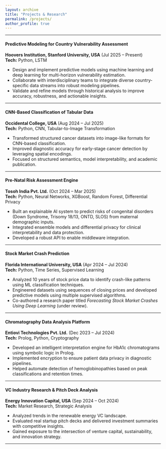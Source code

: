 ```yaml
---
layout: archive
title: "Projects & Research"
permalink: /projects/
author_profile: true
---
```


---

#### **Predictive Modeling for Country Vulnerability Assessment**  
**Hoovers Institution, Stanford University, USA** (Jul 2025 – Present)  
**Tech:** Python, LSTM  
- Design and implement predictive models using machine learning and deep learning for multi-horizon vulnerability estimation.  
- Collaborate with interdisciplinary teams to integrate diverse country-specific data streams into robust modeling pipelines.  
- Validate and refine models through historical analysis to improve accuracy, robustness, and actionable insights.

---

#### **CNN-Based Classification of Tabular Data**  
**Occidental College, USA** (Aug 2024 – Jul 2025)  
**Tech:** Python, CNN, Tabular-to-Image Transformation  
- Transformed structured cancer datasets into image-like formats for CNN-based classification.  
- Improved diagnostic accuracy for early-stage cancer detection by leveraging spatial encodings.  
- Focused on structured semantics, model interpretability, and academic publication.

---

#### **Pre-Natal Risk Assessment Engine**  
**Tosoh India Pvt. Ltd.** (Oct 2024 – Mar 2025)  
**Tech:** Python, Neural Networks, XGBoost, Random Forest, Differential Privacy  
- Built an explainable AI system to predict risks of congenital disorders (Down Syndrome, Trisomy 18/13, ONTD, SLOS) from maternal demographic inputs.  
- Integrated ensemble models and differential privacy for clinical interpretability and data protection.  
- Developed a robust API to enable middleware integration.

---

#### **Stock Market Crash Prediction**  
**Florida International University, USA** (Apr 2024 – Jul 2024)  
**Tech:** Python, Time Series, Supervised Learning  
- Analyzed 10 years of stock price data to identify crash-like patterns using ML classification techniques.  
- Engineered datasets using sequences of closing prices and developed predictive models using multiple supervised algorithms.  
- Co-authored a research paper titled *Forecasting Stock Market Crashes Using Deep Learning* (under review).

---

#### **Chromatography Data Analysis Platform**  
**Entiovi Technologies Pvt. Ltd.** (Dec 2023 – Jul 2024)  
**Tech:** Prolog, Python, Cryptography  
- Developed an intelligent interpretation engine for HbA1c chromatograms using symbolic logic in Prolog.  
- Implemented encryption to ensure patient data privacy in diagnostic pipelines.  
- Helped automate detection of hemoglobinopathies based on peak classifications and retention times.

---

#### **VC Industry Research & Pitch Deck Analysis**  
**Energy Innovation Capital, USA** (Sep 2024 – Oct 2024)  
**Tech:** Market Research, Strategic Analysis  
- Analyzed trends in the renewable energy VC landscape.  
- Evaluated real startup pitch decks and delivered investment summaries with competitive insights.  
- Gained exposure to the intersection of venture capital, sustainability, and innovation strategy.

---
